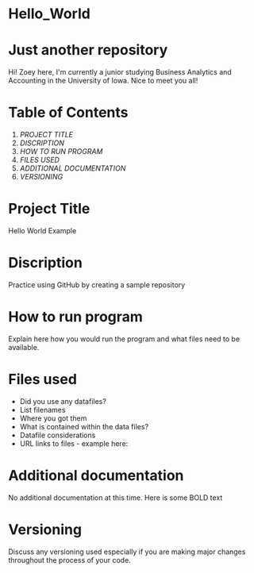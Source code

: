# Hello_World
# Just another repository 
Hi! Zoey here, I'm currently a junior studying Business Analytics and Accounting in the University of Iowa. Nice to meet you all! 

# Table of Contents 
1. *PROJECT TITLE* 
2. *DISCRIPTION*
3. *HOW TO RUN PROGRAM* 
4. *FILES USED* 
5. *ADDITIONAL DOCUMENTATION* 
6. *VERSIONING* 

# Project Title 
Hello World Example 

# Discription 
Practice using GitHub by creating a sample repository 

# How to run program 
Explain here how you would run the program and what files need to be available.

# Files used 
- Did you use any datafiles?
- List filenames
- Where you got them
- What is contained within the data files?
- Datafile considerations
- URL links to files - example here:

# Additional documentation
No additional documentation at this time. Here is some BOLD text

# Versioning 
Discuss any versioning used especially if you are making major changes throughout the process of your code.

